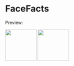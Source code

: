 # FaceFacts

Preview:

<img src="https://github.com/eljohncena/FaceFacts/assets/70674723/787aa792-cb0a-47cc-bbe4-64b9e287f551" width="100">

<img src="https://github.com/eljohncena/FaceFacts/assets/70674723/d11f0fab-f89a-4b36-9c28-bc3278bef43a" width="100">
